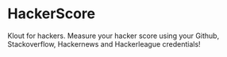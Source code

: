 HackerScore
===========

Klout for hackers. Measure your hacker score using your Github, Stackoverflow, Hackernews and Hackerleague credentials!
